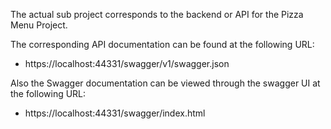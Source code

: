 The actual sub project corresponds to the backend  or API for the Pizza Menu Project. 

The corresponding API documentation can be found at the following URL:

* https://localhost:44331/swagger/v1/swagger.json

Also the Swagger documentation can be viewed through the swagger UI at the following URL:

* https://localhost:44331/swagger/index.html